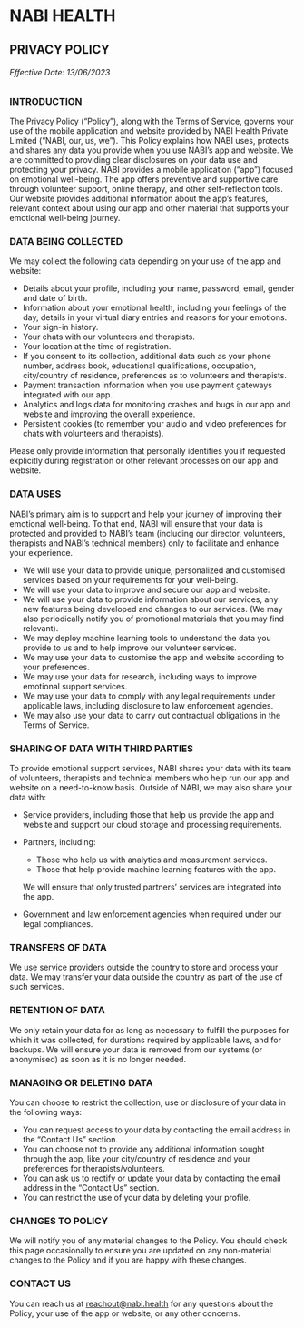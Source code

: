 # NABI HEALTH 

## PRIVACY POLICY

###### Effective Date: 13/06/2023

### INTRODUCTION

The Privacy Policy (“Policy”), along with the Terms of Service, governs your use of the mobile application and website provided by NABI Health Private Limited (“NABI, our, us, we”). 
This Policy explains how NABI uses, protects and shares any data you provide when you use NABI’s app and website. We are committed to providing clear disclosures on your data use and protecting your privacy. 
NABI provides a mobile application (“app”) focused on emotional well-being. The app offers preventive and supportive care through volunteer support, online therapy, and other self-reflection tools. Our website provides additional information about the app’s features, relevant context about using our app and other material that supports your emotional well-being journey. 

### DATA BEING COLLECTED 

We may collect the following data depending on your use of the app and website:

- Details about your profile, including your name, password, email, gender and date of birth. 
- Information about your emotional health, including your feelings of the day, details in your virtual diary entries and reasons for your emotions. 
- Your sign-in history. 
- Your chats with our volunteers and therapists. 
- Your location at the time of registration. 
- If you consent to its collection, additional data such as your phone number, address book, educational qualifications, occupation, city/country of residence, preferences as to volunteers and therapists. 
- Payment transaction information when you use payment gateways integrated with our app. 
- Analytics and logs data for monitoring crashes and bugs in our app and website and improving the overall experience. 
- Persistent cookies (to remember your audio and video preferences for chats with volunteers and therapists). 

Please only provide information that personally identifies you if requested explicitly during registration or other relevant processes on our app and website. 

### DATA USES  

NABI’s primary aim is to support and help your journey of improving their emotional well-being. To that end, NABI will ensure that your data is protected and provided to NABI’s team (including our director, volunteers, therapists and NABI’s technical members) only to facilitate and enhance your experience. 

- We will use your data to provide unique, personalized and customised services based on your requirements for your well-being. 
- We will use your data to improve and secure our app and website. 
- We will use your data to provide information about our services, any new features being developed and changes to our services. (We may also periodically notify you of promotional materials that you may find relevant). 
- We may deploy machine learning tools to understand the data you provide to us and to help improve our volunteer services. 
- We may use your data to customise the app and website according to your preferences.
- We may use your data for research, including ways to improve emotional support services. 
- We may use your data to comply with any legal requirements under applicable laws, including disclosure to law enforcement agencies. 
- We may also use your data to carry out contractual obligations in the Terms of Service. 

### SHARING OF DATA WITH THIRD PARTIES

To provide emotional support services, NABI shares your data with its team of volunteers, therapists and technical members who help run our app and website on a need-to-know basis. Outside of NABI, we may also share your data with: 

- Service providers, including those that help us provide the app and website and support our cloud storage and processing requirements.

- Partners, including:

  - Those who help us with analytics and measurement services.
  - Those that help provide machine learning features with the app. 

  We will ensure that only trusted partners’ services are integrated into the app. 

- Government and law enforcement agencies when required under our legal compliances. 

### TRANSFERS OF DATA

We use service providers outside the country to store and process your data. We may transfer your data outside the country as part of the use of such services.  

### RETENTION OF DATA 

We only retain your data for as long as necessary to fulfill the purposes for which it was collected, for durations required by applicable laws, and for backups. We will ensure your data is removed from our systems (or anonymised) as soon as it is no longer needed. 

### MANAGING OR DELETING DATA

You can choose to restrict the collection, use or disclosure of your data in the following ways: 

- You can request access to your data by contacting the email address in the “Contact Us” section. 
- You can choose not to provide any additional information sought through the app, like your city/country of residence and your preferences for therapists/volunteers.
- You can ask us to rectify or update your data by contacting the email address in the “Contact Us” section. 
- You can restrict the use of your data by deleting your profile. 

### CHANGES TO POLICY

We will notify you of any material changes to the Policy. You should check this page occasionally to ensure you are updated on any non-material changes to the Policy and if you are happy with these changes.  

### CONTACT US 

You can reach us at [reachout@nabi.health](mailto:reachout@nabi.health) for any questions about the Policy, your use of the app or website, or any other concerns. 
